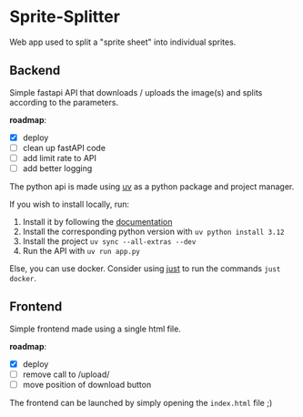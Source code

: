 # Sprite-Splitter

Web app used to split a "sprite sheet" into individual sprites.

## Backend

Simple fastapi API that downloads / uploads the image(s) and splits according to the parameters.

**roadmap**: 
- [X] deploy
- [ ] clean up fastAPI code
- [ ] add limit rate to API
- [ ] add better logging

The python api is made using [uv](https://github.com/astral-sh/uv) as a python package and project manager.

If you wish to install locally, run:

1. Install it by following the [documentation](https://docs.astral.sh/uv/getting-started/installation/)
2. Install the corresponding python version with `uv python install 3.12`
3. Install the project `uv sync --all-extras --dev`
4. Run the API with `uv run app.py`

Else, you can use docker. Consider using [just](https://github.com/casey/just) to run the commands `just docker`.

## Frontend

Simple frontend made using a single html file.

**roadmap**:
- [X] deploy
- [ ] remove call to /upload/
- [ ] move position of download button

The frontend can be launched by simply opening the `index.html` file ;)

